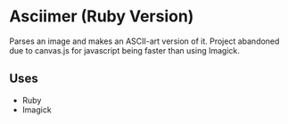 # Asciimer (Ruby Version)

Parses an image and makes an ASCII-art version of it. Project abandoned due to canvas.js for javascript being faster than using Imagick.

## Uses
- Ruby
- Imagick
